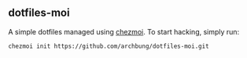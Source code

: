 dotfiles-moi
---

A simple dotfiles managed using [chezmoi](https://www.chezmoi.io/).
To start hacking, simply run:
```
chezmoi init https://github.com/archbung/dotfiles-moi.git
```

